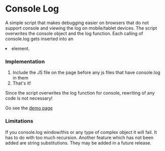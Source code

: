Console Log
==========

A simple script that makes debugging easier on browsers that do not support console and viewing the log on mobile/tablet devices. The script overwrites the console object and the log function. Each calling of console.log gets inserted into an <li> element.

### Implementation

1. Include the JS file on the page before any js files that have console.log in them
2. That's it!

Since the script overwrites the log function for console, rewriting of any code is not necessary! 

Go see the [demo page](http://console.mikewgd.com/demo.html)

### Limitations
If you console.log window/this or any type of complex object it will fail. It has to do with too much recursion. Another feature which has not been added are string substitutions. 
They may be added in a future release.

